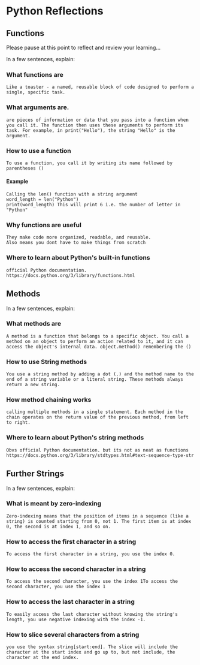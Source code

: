 # Python Reflections

## Functions 

Please pause at this point to reflect and review your learning...

In a few sentences, explain:

### What functions are
    Like a toaster - a named, reusable block of code designed to perform a single, specific task. 

### What arguments are.
    are pieces of information or data that you pass into a function when you call it. The function then uses these arguments to perform its task. For example, in print("Hello"), the string "Hello" is the argument.

### How to use a function
    To use a function, you call it by writing its name followed by parentheses ()
#### Example
    Calling the len() function with a string argument
    word_length = len("Python") 
    print(word_length) This will print 6 i.e. the number of letter in "Python"
### Why functions are useful
    They make code more organized, readable, and reusable. 
    Also means you dont have to make things from scratch

### Where to learn about Python's built-in functions
    official Python documentation. 
    https://docs.python.org/3/library/functions.html

## Methods

In a few sentences, explain:

### What methods are
    A method is a function that belongs to a specific object. You call a method on an object to perform an action related to it, and it can access the object's internal data. object.method() remembering the ()
### How to use String methods
    You use a string method by adding a dot (.) and the method name to the end of a string variable or a literal string. These methods always return a new string. 
### How method chaining works
    calling multiple methods in a single statement. Each method in the chain operates on the return value of the previous method, from left to right.
### Where to learn about Python's string methods
    Obvs official Python documentation. but its not as neat as functions 
    https://docs.python.org/3/library/stdtypes.html#text-sequence-type-str

## Further Strings

In a few sentences, explain:

### What is meant by zero-indexing
    Zero-indexing means that the position of items in a sequence (like a string) is counted starting from 0, not 1. The first item is at index 0, the second is at index 1, and so on.
### How to access the first character in a string
    To access the first character in a string, you use the index 0. 
### How to access the second character in a string
    To access the second character, you use the index 1To access the second character, you use the index 1
### How to access the last character in a string
    To easily access the last character without knowing the string's length, you use negative indexing with the index -1.
### How to slice several characters from a string
    you use the syntax string[start:end]. The slice will include the character at the start index and go up to, but not include, the character at the end index.